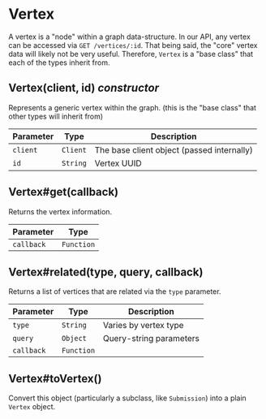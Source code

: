 # Vertex

A vertex is a "node" within a graph data-structure. In our API, any vertex can
be accessed via `GET /vertices/:id`. That being said, the "core" vertex data
will likely not be very useful. Therefore, `Vertex` is a "base class" that each
of the types inherit from.


## Vertex(client, id) *constructor*

Represents a generic vertex within the graph. (this is the "base class" that
other types will inherit from)

| Parameter | Type     | Description                                |
| --------- | -------- | ------------------------------------------ |
| `client`  | `Client` | The base client object (passed internally) |
| `id`      | `String` | Vertex UUID                                |


## Vertex#get(callback)

Returns the vertex information.

| Parameter  | Type       |
| ---------- | ---------- |
| `callback` | `Function` |


## Vertex#related(type, query, callback)

Returns a list of vertices that are related via the `type` parameter.

| Parameter  | Type       | Description             |
| ---------- | ---------- | ----------------------- |
| `type`     | `String`   | Varies by vertex type   |
| `query`    | `Object`   | Query-string parameters |
| `callback` | `Function` |                         |


## Vertex#toVertex()

Convert this object (particularly a subclass, like `Submission`) into a
plain `Vertex` object.

